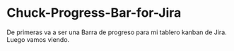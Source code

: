 # Chuck-Progress-Bar-for-Jira
De primeras va a ser una Barra de progreso para mi tablero kanban de Jira. Luego vamos viendo.
